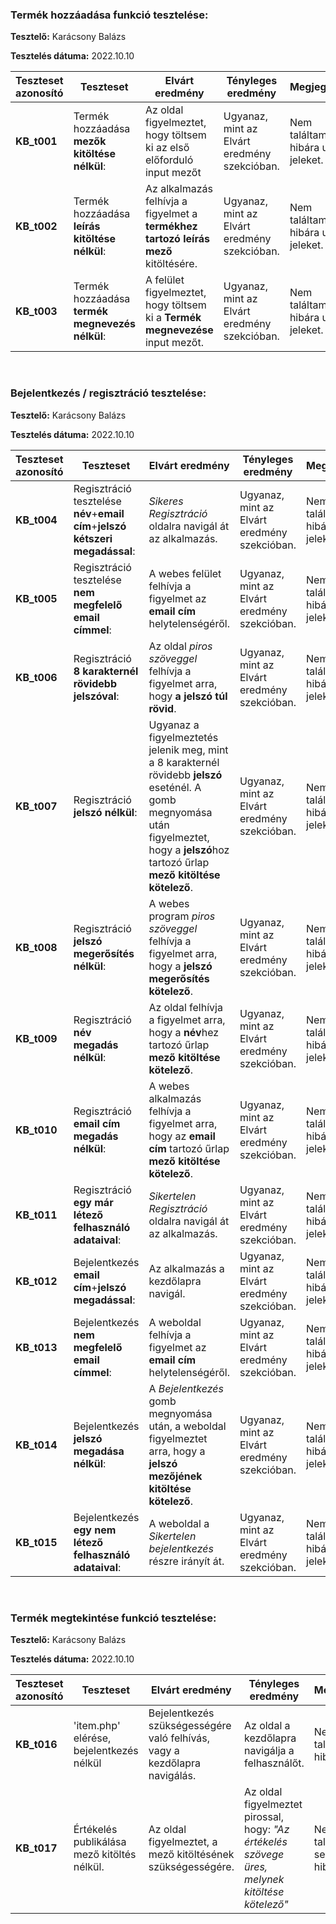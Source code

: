 ### Termék hozzáadása funkció tesztelése:

**Tesztelő:** Karácsony Balázs

**Tesztelés dátuma:** 2022.10.10

| Teszteset azonosító | Teszteset | Elvárt eredmény | Tényleges eredmény | Megjegyzés |
| ------------------- | --------- | --------------- | ------------------ | ---------- |
| __KB_t001__ | Termék hozzáadása __mezők kitöltése nélkül__: | Az oldal figyelmeztet, hogy töltsem ki az első előforduló input mezőt | Ugyanaz, mint az Elvárt eredmény szekcióban. | Nem találtam hibára utaló jeleket. |
| __KB_t002__ | Termék hozzáadása __leírás kitöltése nélkül__: | Az alkalmazás felhívja a figyelmet a **termékhez tartozó leírás mező** kitöltésére. | Ugyanaz, mint az Elvárt eredmény szekcióban. | Nem találtam hibára utaló jeleket. |
| __KB_t003__ | Termék hozzáadása __termék megnevezés nélkül__: | A felület figyelmeztet, hogy töltsem ki a **Termék megnevezése** input mezőt. | Ugyanaz, mint az Elvárt eredmény szekcióban. | Nem találtam hibára utaló jeleket. |

<br/>

### Bejelentkezés / regisztráció tesztelése:

**Tesztelő:** Karácsony Balázs

**Tesztelés dátuma:** 2022.10.10

| Teszteset azonosító | Teszteset | Elvárt eredmény | Tényleges eredmény | Megjegyzés |
| ------------------- |-----------|-----------------| ------------------ | ---------- |
| __KB_t004__ | Regisztráció tesztelése __név__+__email cím__+__jelszó kétszeri megadással__: | *Sikeres Regisztráció* oldalra navigál át az alkalmazás. | Ugyanaz, mint az Elvárt eredmény szekcióban. | Nem találtam hibára utaló jeleket. |
| __KB_t005__ | Regisztráció tesztelése __nem megfelelő email címmel__: | A webes felület felhívja a figyelmet az **email cím** helytelenségéről. | Ugyanaz, mint az Elvárt eredmény szekcióban. | Nem találtam hibára utaló jeleket. |
| __KB_t006__ | Regisztráció __8 karakternél rövidebb jelszóval__: | Az oldal *piros szöveggel* felhívja a figyelmet arra, hogy __a jelszó túl rövid__. | Ugyanaz, mint az Elvárt eredmény szekcióban. | Nem találtam hibára utaló jeleket. |
| __KB_t007__ | Regisztráció __jelszó nélkül__: | Ugyanaz a figyelmeztetés jelenik meg, mint a 8 karakternél rövidebb **jelszó** eseténél. A gomb megnyomása után figyelmeztet, hogy a **jelszó**hoz tartozó űrlap __mező kitöltése kötelező__. | Ugyanaz, mint az Elvárt eredmény szekcióban. | Nem találtam hibára utaló jeleket. |
| __KB_t008__ | Regisztráció __jelszó megerősítés nélkül__: | A webes program *piros szöveggel* felhívja a figyelmet arra, hogy a __jelszó megerősítés kötelező__. | Ugyanaz, mint az Elvárt eredmény szekcióban. | Nem találtam hibára utaló jeleket. |
| __KB_t009__ | Regisztráció __név megadás nélkül__: | Az oldal felhívja a figyelmet arra, hogy a **név**hez tartozó űrlap __mező kitöltése kötelező__. | Ugyanaz, mint az Elvárt eredmény szekcióban. | Nem találtam hibára utaló jeleket. |
| __KB_t010__ | Regisztráció __email cím megadás nélkül__: | A webes alkalmazás felhívja a figyelmet arra, hogy az **email cím** tartozó űrlap __mező kitöltése kötelező__. | Ugyanaz, mint az Elvárt eredmény szekcióban. | Nem találtam hibára utaló jeleket. |
| __KB_t011__ | Regisztráció __egy már létező felhasználó adataival__: | *Sikertelen Regisztráció* oldalra navigál át az alkalmazás. | Ugyanaz, mint az Elvárt eredmény szekcióban. |  Nem találtam hibára utaló jeleket. |
| __KB_t012__ | Bejelentkezés __email cím__+__jelszó megadással__: | Az alkalmazás a kezdőlapra navigál. | Ugyanaz, mint az Elvárt eredmény szekcióban. | Nem találtam hibára utaló jeleket. |
| __KB_t013__ | Bejelentkezés __nem megfelelő email címmel__: | A weboldal felhívja a figyelmet az **email cím** helytelenségéről. | Ugyanaz, mint az Elvárt eredmény szekcióban. | Nem találtam hibára utaló jeleket. |
| __KB_t014__ | Bejelentkezés __jelszó megadása nélkül__: | A *Bejelentkezés* gomb megnyomása után, a weboldal figyelmeztet arra, hogy a __jelszó mezőjének kitöltése kötelező__. | Ugyanaz, mint az Elvárt eredmény szekcióban. | Nem találtam hibára utaló jeleket. |
| __KB_t015__ | Bejelentkezés __egy nem létező felhasználó adataival__: | A weboldal a *Sikertelen bejelentkezés* részre irányít át. | Ugyanaz, mint az Elvárt eredmény szekcióban. | Nem találtam hibára utaló jeleket. |

<br/>

### Termék megtekintése funkció tesztelése:

**Tesztelő:** Karácsony Balázs

**Tesztelés dátuma:** 2022.10.10

| Teszteset azonosító | Teszteset | Elvárt eredmény | Tényleges eredmény | Megjegyzés |
| ------------------- | --------- | --------------- | ------------------ | ---------- |
| __KB_t016__ | 'item.php' elérése, bejelentkezés nélkül | Bejelentkezés szükségességére való felhívás, vagy a kezdőlapra navigálás. | Az oldal a kezdőlapra navigálja a felhasználőt. | Nem találtam hibát. |
| __KB_t017__ | Értékelés publikálása mező kitöltés nélkül. | Az oldal figyelmeztet, a mező kitöltésének szükségességére. | Az oldal figyelmeztet pirossal, hogy: *"Az értékelés szövege üres, melynek kitöltése kötelező"* | Nem találtam semmi féle hibát itt. |